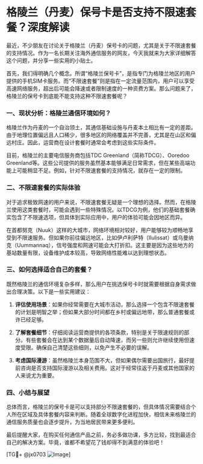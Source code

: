 # 格陵兰（丹麦）保号卡是否支持不限速套餐？深度解读

最近，不少朋友在讨论关于格陵兰（丹麦）保号卡的问题，尤其是关于不限速套餐的支持情况。作为一名长期关注海外通信服务的网友，今天我就来为大家详细解答这个问题，并分享一些实用的小贴士。

首先，我们得明确几个概念。所谓“格陵兰保号卡”，是指专门为格陵兰地区的用户提供的手机SIM卡服务。而“不限速套餐”则是指在一定流量范围内，用户可以享受高速网络服务，超出后可能会降速或者限制速度的一种资费方案。那么问题来了，格陵兰的保号卡到底能不能支持这种不限速套餐呢？

### 一、现状分析：格陵兰通信环境如何？

格陵兰作为丹麦的一个自治领土，其通信基础设施与丹麦本土相比有一定的差距。由于地理位置偏远且人口稀少，很多地区的网络覆盖并不完善，尤其是在山区和偏远村庄。因此，运营商在设计套餐时通常会考虑到这些实际条件。

目前，格陵兰的主要电信服务商包括TDC Greenland（简称TDCG）、Ooredoo Greenland等。这些公司提供的服务虽然基本能够满足日常需求，但在某些高端功能上可能稍显不足。例如，针对不限速套餐的支持情况，就存在一定的限制。

### 二、不限速套餐的实际体验

对于追求极致网速的用户来说，不限速套餐无疑是一个理想的选择。然而，在格陵兰使用这类套餐时，可能会遇到一些特殊情况。以TDCG为例，他们的基础套餐确实包含了不限速选项，但具体到实际应用中，用户的体验可能会因地区而异。

在首都努克（Nuuk）这样的大城市，网络环境相对较好，用户能够较为顺畅地享受到不限速服务。但如果你前往偏远地区，比如伊卢利萨特（Ilulissat）或乌曼纳克（Uummannaq），信号强度和网速可能会大打折扣。这主要是因为这些地方的基站数量有限，设备维护成本较高，导致网络性能难以达到理想状态。

### 三、如何选择适合自己的套餐？

既然格陵兰的通信环境复杂多样，那么用户在挑选保号卡时就需要根据自身需求做出合理决策。以下是一些实用建议：

1. **评估使用场景**：如果你经常需要在大城市活动，那么选择一个包含不限速套餐的计划是明智之举；但如果大部分时间都在乡村或偏远地带，那么普通套餐或许已经足够。
   
2. **了解套餐细节**：仔细阅读运营商提供的各项条款，特别是关于限速规则的部分。有些套餐会在达到某个数据量后自动降速，而另一些则允许继续使用但速度受限。确保自己清楚这些细则，以免产生不必要的误解。

3. **考虑国际漫游**：虽然格陵兰本身范围不大，但如果偶尔需要出国旅行，最好提前咨询是否支持国际漫游以及相关费用。这对于经常往返于丹麦或其他国家的人来说尤为重要。

### 四、小结与展望

总体而言，格陵兰的保号卡是可以支持部分不限速套餐的，但具体情况需要结合个人所在区域及具体套餐内容来判断。随着全球数字化进程加快，相信未来格陵兰的通信服务质量也会逐步提升，为当地居民带来更多便利。

最后提醒大家，在购买任何通信产品之前，务必多做功课，多方比较，找到最适合自己的解决方案。毕竟，谁都不希望花了钱却得不到满意的体验吧！

[TG💪+ @jx0703 ![Image](https://github.com/user-attachments/assets/dbca1d08-cadb-493c-b0ec-ad6f7a83f270)]
